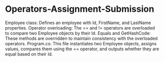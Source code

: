 # Operators-Assignment-Submission
Employee class: Defines an employee with Id, FirstName, and LastName properties.
Operator overloading: The == and != operators are overloaded to compare two Employee objects by their Id.
Equals and GetHashCode: These methods are overridden to maintain consistency with the overloaded operators.
Program.cs: This file instantiates two Employee objects, assigns values, compares them using the == operator, and outputs whether they are equal based on their Id.
